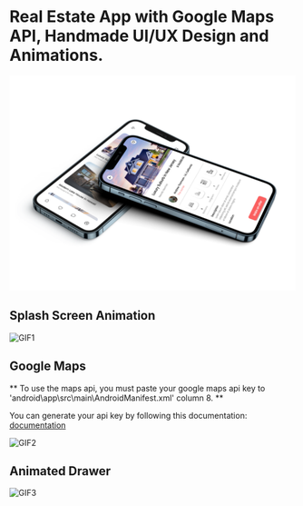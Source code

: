# Real Estate App with Google Maps API, Handmade UI/UX Design and Animations.

![MOCKUP](realestatemockup.png)
## Splash Screen Animation
![GIF1](splash_screen.gif)
## Google Maps
** To use the maps api, you must paste your google maps api key to 'android\app\src\main\AndroidManifest.xml' column 8. **

You can generate your api key by following this documentation:
    [documentation](https://developers.google.com/maps/documentation/embed/get-api-key#:~:text=Go%20to%20the%20Google%20Maps%20Platform%20%3E%20Credentials%20page.&text=On%20the%20Credentials%20page%2C%20click,Click%20Close.)

![GIF2](google_maps.gif)
## Animated Drawer
![GIF3](animated_drawer.gif)

